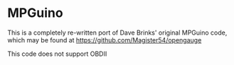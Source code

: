 # MPGuino

This is a completely re-written port of Dave Brinks' original MPGuino code, which may be found at https://github.com/Magister54/opengauge

This code does not support OBDII

